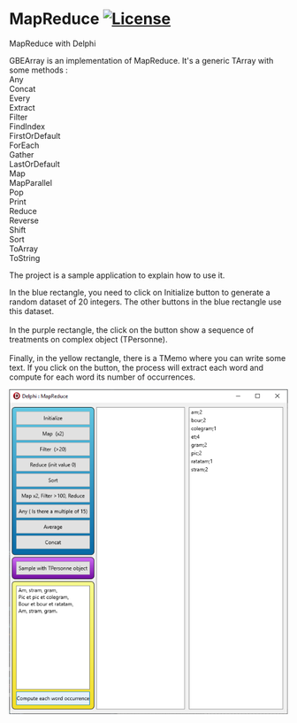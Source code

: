# MapReduce [![License](https://img.shields.io/badge/License-MIT-green.svg)](https://opensource.org/licenses/MIT)
 MapReduce with Delphi

GBEArray is an implementation of MapReduce. It's a generic TArray<T> with some methods :<br /> 
  Any<br />
  Concat<br />
  Every<br />
  Extract<br />
  Filter<br />
  FindIndex<br />
  FirstOrDefault<br />
  ForEach<br />
  Gather<br />
  LastOrDefault<br />
  Map<br />
  MapParallel<br />
  Pop<br />
  Print<br />
  Reduce<br />
  Reverse<br />
  Shift<br />
  Sort<br />
  ToArray<br />
  ToString<br />
  

The project is a sample application to explain how to use it.

In the blue rectangle, you need to click on Initialize button to generate a random dataset of 20 integers. The other buttons in the blue rectangle use this dataset.<br><br>
In the purple rectangle, the click on the button show a sequence of treatments on complex object (TPersonne).<br><br>
Finally, in the yellow rectangle, there is a TMemo where you can write some text. If you click on the button, the process will extract each word and compute for each word its number of occurrences.
 
<img src="img/capture.png"> 
